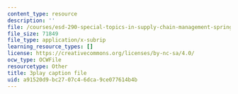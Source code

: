 ```yaml
---
content_type: resource
description: ''
file: /courses/esd-290-special-topics-in-supply-chain-management-spring-2005/a91520d9bc2707c46dca9ce077614b4b_msiE_LqgUEY.srt
file_size: 71849
file_type: application/x-subrip
learning_resource_types: []
license: https://creativecommons.org/licenses/by-nc-sa/4.0/
ocw_type: OCWFile
resourcetype: Other
title: 3play caption file
uid: a91520d9-bc27-07c4-6dca-9ce077614b4b
---
```

